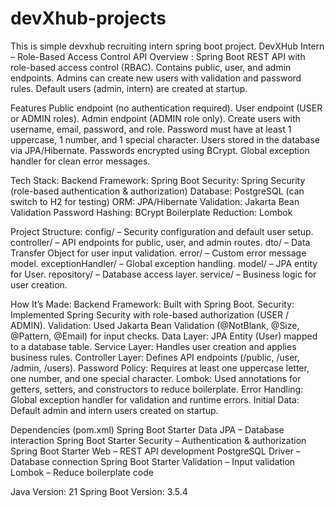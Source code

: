 # devXhub-projects
This is simple devxhub recruiting intern spring boot project.
DevXHub Intern – Role-Based Access Control API
Overview : 
Spring Boot REST API with role-based access control (RBAC).
Contains public, user, and admin endpoints.
Admins can create new users with validation and password rules.
Default users (admin, intern) are created at startup.

Features
Public endpoint (no authentication required).
User endpoint (USER or ADMIN roles).
Admin endpoint (ADMIN role only).
Create users with username, email, password, and role.
Password must have at least 1 uppercase, 1 number, and 1 special character.
Users stored in the database via JPA/Hibernate.
Passwords encrypted using BCrypt.
Global exception handler for clean error messages.

Tech Stack:
Backend Framework: Spring Boot
Security: Spring Security (role-based authentication & authorization)
Database: PostgreSQL (can switch to H2 for testing)
ORM: JPA/Hibernate
Validation: Jakarta Bean Validation
Password Hashing: BCrypt
Boilerplate Reduction: Lombok

Project Structure:
config/ – Security configuration and default user setup.
controller/ – API endpoints for public, user, and admin routes.
dto/ – Data Transfer Object for user input validation.
error/ – Custom error message model.
exceptionHandler/ – Global exception handling.
model/ – JPA entity for User.
repository/ – Database access layer.
service/ – Business logic for user creation.

How It’s Made:
Backend Framework: Built with Spring Boot.
Security: Implemented Spring Security with role-based authorization (USER / ADMIN).
Validation: Used Jakarta Bean Validation (@NotBlank, @Size, @Pattern, @Email) for input checks.
Data Layer: JPA Entity (User) mapped to a database table.
Service Layer: Handles user creation and applies business rules.
Controller Layer: Defines API endpoints (/public, /user, /admin, /users).
Password Policy: Requires at least one uppercase letter, one number, and one special character.
Lombok: Used annotations for getters, setters, and constructors to reduce boilerplate.
Error Handling: Global exception handler for validation and runtime errors.
Initial Data: Default admin and intern users created on startup.

Dependencies (pom.xml)
Spring Boot Starter Data JPA – Database interaction
Spring Boot Starter Security – Authentication & authorization
Spring Boot Starter Web – REST API development
PostgreSQL Driver – Database connection
Spring Boot Starter Validation – Input validation
Lombok – Reduce boilerplate code

Java Version: 21
Spring Boot Version: 3.5.4